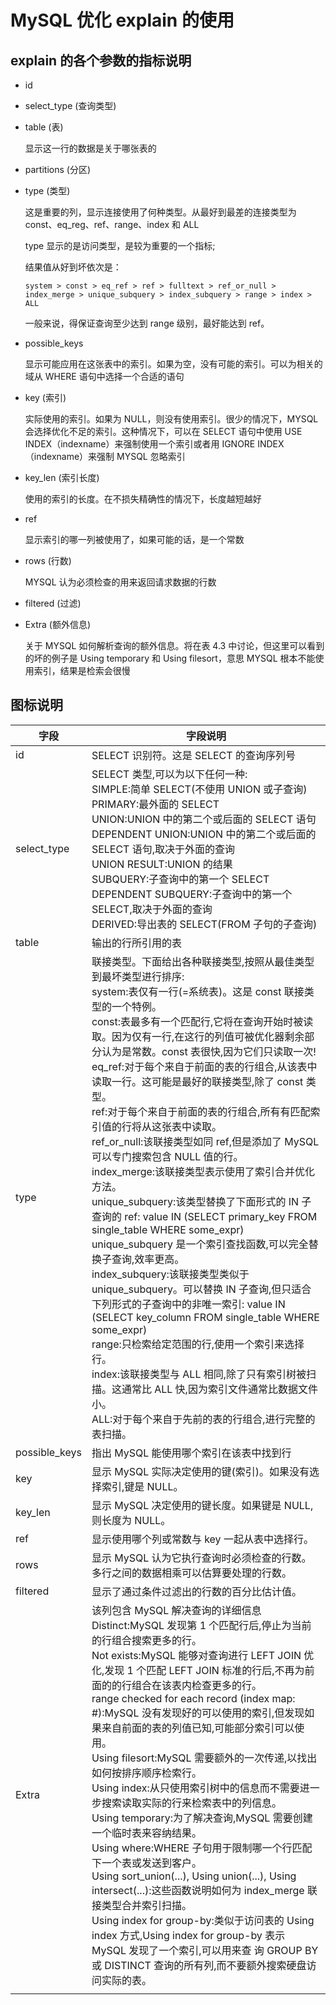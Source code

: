 # MySQL 优化 explain 的使用

## explain 的各个参数的指标说明

- id

- select_type (查询类型)

- table (表)

  显示这一行的数据是关于哪张表的

- partitions (分区)

- type (类型)

  这是重要的列，显示连接使用了何种类型。从最好到最差的连接类型为 const、eq_reg、ref、range、index 和 ALL

  type 显示的是访问类型，是较为重要的一个指标;

  结果值从好到坏依次是：

  `system > const > eq_ref > ref > fulltext > ref_or_null > index_merge > unique_subquery > index_subquery > range > index > ALL`

  一般来说，得保证查询至少达到 range 级别，最好能达到 ref。

- possible_keys

  显示可能应用在这张表中的索引。如果为空，没有可能的索引。可以为相关的域从 WHERE 语句中选择一个合适的语句

- key (索引)

  实际使用的索引。如果为 NULL，则没有使用索引。很少的情况下，MYSQL 会选择优化不足的索引。这种情况下，可以在 SELECT 语句中使用 USE INDEX（indexname）来强制使用一个索引或者用 IGNORE INDEX（indexname）来强制 MYSQL 忽略索引

- key_len (索引长度)

  使用的索引的长度。在不损失精确性的情况下，长度越短越好

- ref

  显示索引的哪一列被使用了，如果可能的话，是一个常数

- rows (行数)

  MYSQL 认为必须检查的用来返回请求数据的行数

- filtered (过滤)

- Extra (额外信息)

  关于 MYSQL 如何解析查询的额外信息。将在表 4.3 中讨论，但这里可以看到的坏的例子是 Using temporary 和 Using filesort，意思 MYSQL 根本不能使用索引，结果是检索会很慢

## 图标说明

| 字段          | 字段说明                                                                                                                                                                                                                                                                                                                                                                                                                                                                                                                                                                                                                                                                                                                                                                                                                                                                                                                                                                                                                                                                                                                                                                                           |
| ------------- | -------------------------------------------------------------------------------------------------------------------------------------------------------------------------------------------------------------------------------------------------------------------------------------------------------------------------------------------------------------------------------------------------------------------------------------------------------------------------------------------------------------------------------------------------------------------------------------------------------------------------------------------------------------------------------------------------------------------------------------------------------------------------------------------------------------------------------------------------------------------------------------------------------------------------------------------------------------------------------------------------------------------------------------------------------------------------------------------------------------------------------------------------------------------------------------------------- |
| id            | SELECT 识别符。这是 SELECT 的查询序列号                                                                                                                                                                                                                                                                                                                                                                                                                                                                                                                                                                                                                                                                                                                                                                                                                                                                                                                                                                                                                                                                                                                                                            |
| select_type   | SELECT 类型,可以为以下任何一种:<br>SIMPLE:简单 SELECT(不使用 UNION 或子查询)<br>PRIMARY:最外面的 SELECT<br>UNION:UNION 中的第二个或后面的 SELECT 语句<br>DEPENDENT UNION:UNION 中的第二个或后面的 SELECT 语句,取决于外面的查询<br>UNION RESULT:UNION 的结果<br>SUBQUERY:子查询中的第一个 SELECT<br>DEPENDENT SUBQUERY:子查询中的第一个 SELECT,取决于外面的查询<br>DERIVED:导出表的 SELECT(FROM 子句的子查询)<br>                                                                                                                                                                                                                                                                                                                                                                                                                                                                                                                                                                                                                                                                                                                                                                                   |
| table         | 输出的行所引用的表                                                                                                                                                                                                                                                                                                                                                                                                                                                                                                                                                                                                                                                                                                                                                                                                                                                                                                                                                                                                                                                                                                                                                                                 |
| type          | 联接类型。下面给出各种联接类型,按照从最佳类型到最坏类型进行排序:<br>system:表仅有一行(=系统表)。这是 const 联接类型的一个特例。<br>const:表最多有一个匹配行,它将在查询开始时被读取。因为仅有一行,在这行的列值可被优化器剩余部分认为是常数。const 表很快,因为它们只读取一次!<br>eq_ref:对于每个来自于前面的表的行组合,从该表中读取一行。这可能是最好的联接类型,除了 const 类型。<br>ref:对于每个来自于前面的表的行组合,所有有匹配索引值的行将从这张表中读取。<br>ref_or_null:该联接类型如同 ref,但是添加了 MySQL 可以专门搜索包含 NULL 值的行。<br>index_merge:该联接类型表示使用了索引合并优化方法。<br>unique_subquery:该类型替换了下面形式的 IN 子查询的 ref: value IN (SELECT primary_key FROM single_table WHERE some_expr) unique_subquery 是一个索引查找函数,可以完全替换子查询,效率更高。<br>index_subquery:该联接类型类似于 unique_subquery。可以替换 IN 子查询,但只适合下列形式的子查询中的非唯一索引: value IN (SELECT key_column FROM single_table WHERE some_expr)<br>range:只检索给定范围的行,使用一个索引来选择行。<br>index:该联接类型与 ALL 相同,除了只有索引树被扫描。这通常比 ALL 快,因为索引文件通常比数据文件小。<br>ALL:对于每个来自于先前的表的行组合,进行完整的表扫描。<br> |
| possible_keys | 指出 MySQL 能使用哪个索引在该表中找到行                                                                                                                                                                                                                                                                                                                                                                                                                                                                                                                                                                                                                                                                                                                                                                                                                                                                                                                                                                                                                                                                                                                                                            |
| key           | 显示 MySQL 实际决定使用的键(索引)。如果没有选择索引,键是 NULL。                                                                                                                                                                                                                                                                                                                                                                                                                                                                                                                                                                                                                                                                                                                                                                                                                                                                                                                                                                                                                                                                                                                                    |
| key_len       | 显示 MySQL 决定使用的键长度。如果键是 NULL,则长度为 NULL。                                                                                                                                                                                                                                                                                                                                                                                                                                                                                                                                                                                                                                                                                                                                                                                                                                                                                                                                                                                                                                                                                                                                         |
| ref           | 显示使用哪个列或常数与 key 一起从表中选择行。                                                                                                                                                                                                                                                                                                                                                                                                                                                                                                                                                                                                                                                                                                                                                                                                                                                                                                                                                                                                                                                                                                                                                      |
| rows          | 显示 MySQL 认为它执行查询时必须检查的行数。多行之间的数据相乘可以估算要处理的行数。                                                                                                                                                                                                                                                                                                                                                                                                                                                                                                                                                                                                                                                                                                                                                                                                                                                                                                                                                                                                                                                                                                                |
| filtered      | 显示了通过条件过滤出的行数的百分比估计值。                                                                                                                                                                                                                                                                                                                                                                                                                                                                                                                                                                                                                                                                                                                                                                                                                                                                                                                                                                                                                                                                                                                                                         |
| Extra         | 该列包含 MySQL 解决查询的详细信息<br>Distinct:MySQL 发现第 1 个匹配行后,停止为当前的行组合搜索更多的行。<br>Not exists:MySQL 能够对查询进行 LEFT JOIN 优化,发现 1 个匹配 LEFT JOIN 标准的行后,不再为前面的的行组合在该表内检查更多的行。<br>range checked for each record (index map: #):MySQL 没有发现好的可以使用的索引,但发现如果来自前面的表的列值已知,可能部分索引可以使用。<br>Using filesort:MySQL 需要额外的一次传递,以找出如何按排序顺序检索行。<br>Using index:从只使用索引树中的信息而不需要进一步搜索读取实际的行来检索表中的列信息。<br>Using temporary:为了解决查询,MySQL 需要创建一个临时表来容纳结果。<br>Using where:WHERE 子句用于限制哪一个行匹配下一个表或发送到客户。<br>Using sort_union(...), Using union(...), Using intersect(...):这些函数说明如何为 index_merge 联接类型合并索引扫描。<br>Using index for group-by:类似于访问表的 Using index 方式,Using index for group-by 表示 MySQL 发现了一个索引,可以用来查 询 GROUP BY 或 DISTINCT 查询的所有列,而不要额外搜索硬盘访问实际的表。                                                                                                                                                                                  |
|               |                                                                                                                                                                                                                                                                                                                                                                                                                                                                                                                                                                                                                                                                                                                                                                                                                                                                                                                                                                                                                                                                                                                                                                                                    |
